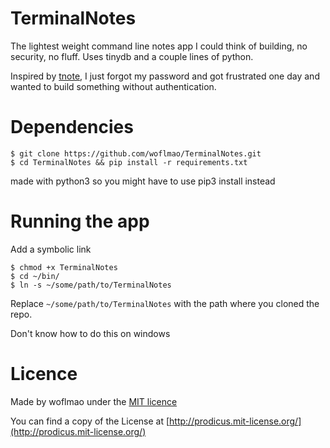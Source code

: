 # TerminalNotes

The lightest weight command line notes app I could think of building, no security, no fluff. Uses tinydb and a couple lines of python.

Inspired by [tnote](https://github.com/tasdikrahman/tnote/tree/master), I just forgot my password and got frustrated one day and wanted to build something without authentication.

# Dependencies

``` 
$ git clone https://github.com/woflmao/TerminalNotes.git
$ cd TerminalNotes && pip install -r requirements.txt
```

made with python3 so you might have to use pip3 install instead

# Running the app

Add a symbolic link

```
$ chmod +x TerminalNotes
$ cd ~/bin/
$ ln -s ~/some/path/to/TerminalNotes
```
Replace ``` ~/some/path/to/TerminalNotes ``` with the path where you cloned the repo.

Don't know how to do this on windows


# Licence

Made by woflmao under the [MIT licence](https://prodicus.mit-license.org/)

You can find a copy of the License at [http://prodicus.mit-license.org/](http://prodicus.mit-license.org/)
